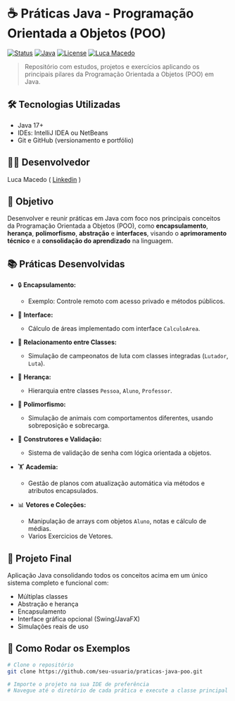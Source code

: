 # ☕ Práticas Java - Programação Orientada a Objetos (POO)

[![Status](https://img.shields.io/badge/status-em%20desenvolvimento-yellow)]()
[![Java](https://img.shields.io/badge/Java-17-red?logo=java&logoColor=white)]()
[![License](https://img.shields.io/badge/license-MIT-green)]()
[![Luca Macedo](https://img.shields.io/badge/autor-Luca%20Macedo-blue)](https://www.linkedin.com/in/luca-macedo-659124219/)

> Repositório com estudos, projetos e exercícios aplicando os principais pilares da Programação Orientada a Objetos (POO) em Java.


## 🛠️ Tecnologias Utilizadas

- Java 17+
- IDEs: IntelliJ IDEA ou NetBeans
- Git e GitHub (versionamento e portfólio)


## 👨‍💻 Desenvolvedor

Luca Macedo ( <a href="https://www.linkedin.com/in/luca-macedo-659124219/">Linkedin</a> )


## 🎯 Objetivo

Desenvolver e reunir práticas em Java com foco nos principais conceitos da Programação Orientada a Objetos (POO), como **encapsulamento**, **herança**, **polimorfismo**, **abstração** e **interfaces**, visando o **aprimoramento técnico** e a **consolidação do aprendizado** na linguagem.


## 📚 Práticas Desenvolvidas

- 🔒 **Encapsulamento:**  
  - Exemplo: Controle remoto com acesso privado e métodos públicos.

- 🧩 **Interface:**  
  - Cálculo de áreas implementado com interface `CalculoArea`.

- 🤝 **Relacionamento entre Classes:**  
  - Simulação de campeonatos de luta com classes integradas (`Lutador`, `Luta`).

- 🧬 **Herança:**  
  - Hierarquia entre classes `Pessoa`, `Aluno`, `Professor`.

- 🦁 **Polimorfismo:**  
  - Simulação de animais com comportamentos diferentes, usando sobreposição e sobrecarga.

- 🔐 **Construtores e Validação:**  
  - Sistema de validação de senha com lógica orientada a objetos.

- 🏋️ **Academia:**  
  - Gestão de planos com atualização automática via métodos e atributos encapsulados.

- 📊 **Vetores e Coleções:**  
  - Manipulação de arrays com objetos `Aluno`, notas e cálculo de médias.
  - Varios Exercicios de Vetores.


## 🧪 Projeto Final

Aplicação Java consolidando todos os conceitos acima em um único sistema completo e funcional com:
- Múltiplas classes
- Abstração e herança
- Encapsulamento
- Interface gráfica opcional (Swing/JavaFX)
- Simulações reais de uso


## 🚀 Como Rodar os Exemplos

```bash
# Clone o repositório
git clone https://github.com/seu-usuario/praticas-java-poo.git

# Importe o projeto na sua IDE de preferência
# Navegue até o diretório de cada prática e execute a classe principal

